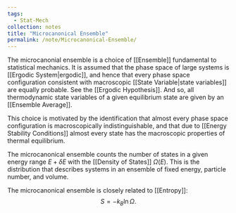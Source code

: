 ```yaml
---
tags:
  - Stat-Mech
collection: notes
title: "Microcanonical Ensemble"
permalink: /note/Microcanonical-Ensemble/
---
```

The microcanonial ensemble is a choice of [[Ensemble]] fundamental to statistical mechanics. It is assumed that the phase space of large systems is [[Ergodic System|ergodic]], and hence that every phase space configuration consistent with macroscopic [[State Variable|state variables]] are equally probable. See the [[Ergodic Hypothesis]]. And so, all thermodynamic state variables of a given equilibrium state are given by an [[Ensemble Average]].

This choice is motivated by the identification that almost every phase space configuration is macroscopically indistinguishable, and that due to [[Energy Stability Conditions]] almost every state has the macroscopic properties of thermal equilibrium.

The microcanonical ensemble counts the number of states in a given energy range $E + \delta E$ with the [[Density of States]] $\Omega(E)$. This is the distribution that describes systems in an ensemble of fixed energy, particle number, and volume. 

The microcanonical ensemble is closely related to [[Entropy]]:
$$
S = -k_B \ln \Omega.
$$